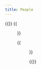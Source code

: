 ```yaml
---
title: People
---
```


{{<gallery caption-effect="none">}}
  {{<figure
    caption= "Black and White"
    class="no-photoswipe"
    link="/categories/bw/"
    src="https://res.cloudinary.com/rama-llama/image/upload/v1584205828/Hard_Fought_lsq93f.jpg">}}
        
  {{<figure 
    caption="Color"
    class="no-photoswipe"
    link="/categories/color"
    src="https://res.cloudinary.com/rama-llama/image/upload/v1580059972/color_evawbe.jpg">}}
 
{{</gallery >}}

